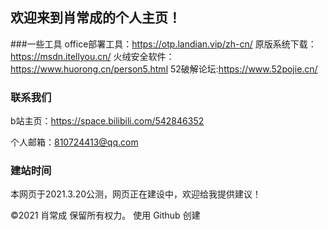 ## 欢迎来到肖常成的个人主页！

###一些工具
office部署工具：https://otp.landian.vip/zh-cn/
原版系统下载：https://msdn.itellyou.cn/
火绒安全软件：https://www.huorong.cn/person5.html
52破解论坛:https://www.52pojie.cn/

### 联系我们

b站主页：https://space.bilibili.com/542846352

个人邮箱：810724413@qq.com

### 建站时间

本网页于2021.3.20公测，网页正在建设中，欢迎给我提供建议！

©2021 肖常成 保留所有权力。       使用 Github 创建
